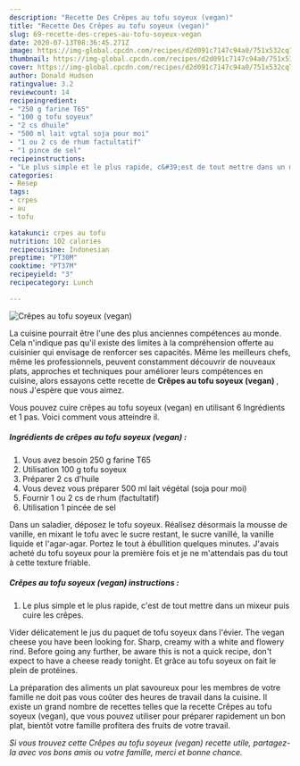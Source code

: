 ```yaml
---
description: "Recette Des Crêpes au tofu soyeux (vegan)"
title: "Recette Des Crêpes au tofu soyeux (vegan)"
slug: 69-recette-des-crepes-au-tofu-soyeux-vegan
date: 2020-07-13T08:36:45.271Z
image: https://img-global.cpcdn.com/recipes/d2d091c7147c94a0/751x532cq70/crepes-au-tofu-soyeux-vegan-photo-principale-de-la-recette.jpg
thumbnail: https://img-global.cpcdn.com/recipes/d2d091c7147c94a0/751x532cq70/crepes-au-tofu-soyeux-vegan-photo-principale-de-la-recette.jpg
cover: https://img-global.cpcdn.com/recipes/d2d091c7147c94a0/751x532cq70/crepes-au-tofu-soyeux-vegan-photo-principale-de-la-recette.jpg
author: Donald Hudson
ratingvalue: 3.2
reviewcount: 14
recipeingredient:
- "250 g farine T65"
- "100 g tofu soyeux"
- "2 cs dhuile"
- "500 ml lait vgtal soja pour moi"
- "1 ou 2 cs de rhum factultatif"
- "1 pince de sel"
recipeinstructions:
- "Le plus simple et le plus rapide, c&#39;est de tout mettre dans un mixeur puis cuire les crêpes."
categories:
- Resep
tags:
- crpes
- au
- tofu

katakunci: crpes au tofu 
nutrition: 102 calories
recipecuisine: Indonesian
preptime: "PT30M"
cooktime: "PT37M"
recipeyield: "3"
recipecategory: Lunch

---
```



![Crêpes au tofu soyeux (vegan)](https://img-global.cpcdn.com/recipes/d2d091c7147c94a0/751x532cq70/crepes-au-tofu-soyeux-vegan-photo-principale-de-la-recette.jpg)

La cuisine pourrait être l'une des plus anciennes compétences au monde. Cela n'indique pas qu'il existe des limites à la compréhension offerte au cuisinier qui envisage de renforcer ses capacités. Même les meilleurs chefs, même les professionnels, peuvent constamment découvrir de nouveaux plats, approches et techniques pour améliorer leurs compétences en cuisine, alors essayons cette recette de <strong> Crêpes au tofu soyeux (vegan) </strong>, nous J'espère que vous aimez.

<!--inarticleads1-->

Vous pouvez cuire crêpes au tofu soyeux (vegan) en utilisant 6 Ingrédients et 1 pas. Voici comment vous atteindre il.

##### Ingrédients de crêpes au tofu soyeux (vegan) :

1. Vous avez besoin 250 g farine T65
1. Utilisation 100 g tofu soyeux
1. Préparer 2 cs d&#39;huile
1. Vous devez vous préparer 500 ml lait végétal (soja pour moi)
1. Fournir 1 ou 2 cs de rhum (factultatif)
1. Utilisation 1 pincée de sel


Dans un saladier, déposez le tofu soyeux. Réalisez désormais la mousse de vanille, en mixant le tofu avec le sucre restant, le sucre vanillé, la vanille liquide et l&#39;agar-agar. Portez le tout à ébullition quelques minutes. J&#39;avais acheté du tofu soyeux pour la première fois et je ne m&#39;attendais pas du tout à cette texture friable. 

<!--inarticleads2-->

##### Crêpes au tofu soyeux (vegan) instructions :

1. Le plus simple et le plus rapide, c&#39;est de tout mettre dans un mixeur puis cuire les crêpes.


Vider délicatement le jus du paquet de tofu soyeux dans l&#39;évier. The vegan cheese you have been looking for. Sharp, creamy with a white and flowery rind. Before going any further, be aware this is not a quick recipe, don&#39;t expect to have a cheese ready tonight. Et grâce au tofu soyeux on fait le plein de protéines. 

<!--inarticleads1-->

<p>
La préparation des aliments un plat savoureux pour les membres de votre famille ne doit pas vous coûter des heures de travail dans la cuisine. Il existe un grand nombre de recettes telles que la recette Crêpes au tofu soyeux (vegan), que vous pouvez utiliser pour préparer rapidement un bon plat, bientôt votre famille profitera des fruits de votre travail.
</p>

<p>
<i>Si vous trouvez cette Crêpes au tofu soyeux (vegan) recette utile, partagez-la avec vos bons amis ou votre famille, merci et bonne chance.</i>
</p>
